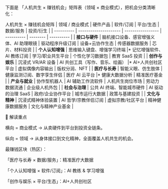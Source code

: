 下面是 「人机共生 × 赚钱机会」矩阵表（领域 × 商业模式），把机会分类清晰化：

人机共生 × 赚钱机会矩阵
| 领域 / 商业模式  | 硬件产品                  | 软件/订阅             | 平台/生态      | 数据/服务    | 投资/衍生      |
| ---------- | --------------------- | ----------------- | ---------- | -------- | ---------- |
| **接口与硬件**  | 脑机接口设备、感官增强义体、AI 助理眼镜 | 驱动程序升级订阅          | 设备+云协作生态   | 传感器数据服务  | 芯片、材料投资    |
| **个人认知增强** | 思维输入键盘、增强学习终端         |* 记忆增强软件、AI 教练订阅    | 学习/职业共生平台  | 个性化学习数据包 | 教育 SaaS 投资 |
| **创作与娱乐**  | 沉浸式 VR/AR 设备          | AI 共创工具（写作、音乐、绘画） |* AI+人共创社区平台 | 虚拟偶像内容输出 | 版权分润、NFT   |
| **医疗与长寿**  | 智能义眼、仿生肢体             | 健康监测订阅、数字孪生伴侣     | 医疗 AI 云平台  |* 健康大数据分析  | 精准医疗基金     |
| **产业与就业**  | 协作型机器人                | AI 辅助工作流软件        | 人机共生岗位市场   | 劳动力数据流通  | 企业级人机外包    |
| **社会与治理**  | 公共 AI 终端、智能城市硬件       | AI 驱动的治理 SaaS     | 政府/企业协作平台  | 城市运行大数据  | 政策与基建投资    |
| **文化与精神**  | 沉浸式精神体验装置             | AI 哲学/宗教伴侣订阅      | 虚拟宗教/社区平台  | 精神健康数据服务 | 文化与精神产业基金  |


📌 解读重点

横向 = 商业模式 → 从卖硬件到平台到投资全链条。

纵向 = 领域 → 从身体接口到文化精神，全面覆盖人机共生的机会。

最赚钱区块（热区）：

「医疗与长寿 × 数据/服务」：精准医疗大数据

「个人认知增强 × 软件/订阅」：AI 教练 & 学习增强

「创作与娱乐 × 平台/生态」：AI+人共创社区